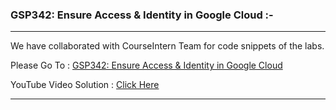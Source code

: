 ### GSP342: Ensure Access & Identity in Google Cloud :-

----------------------------------------------------------------------------------------------------------------------------------------------

We have collaborated with CourseIntern Team for code snippets of the labs.

Please Go To : [GSP342: Ensure Access & Identity in Google Cloud](https://www.courseintern.com/post/qwiklabs/challenge-labs/gsp342-ensure-access-identity-in-google-cloud/)

YouTube Video Solution : [Click Here](https://bit.ly/3bhYbdt)

----------------------------------------------------------------------------------------------------------------------------------------------
